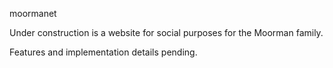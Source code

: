 moormanet

Under construction is a website for social purposes for the Moorman family.

Features and implementation details pending.